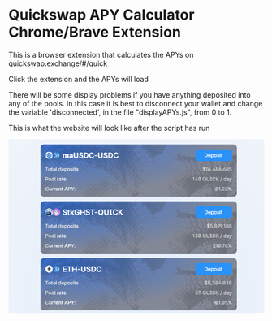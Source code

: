 # Quickswap APY Calculator Chrome/Brave Extension

This is a browser extension that calculates the APYs on quickswap.exchange/#/quick

Click the extension and the APYs will load

There will be some display problems if you have anything deposited into any of the pools. In this case it is best to disconnect your wallet and change the variable 'disconnected', in the file "displayAPYs.js", from 0 to 1.

This is what the website will look like after the script has run

![](images/quick.png)
